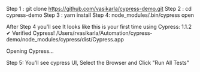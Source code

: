 Step 1 : git clone https://github.com/vasikarla/cypress-demo.git
Step 2 : cd cypress-demo
Step 3 : yarn install
Step 4: node_modules/.bin/cypress open

After Step 4 you'll see 
It looks like this is your first time using Cypress: 1.1.2
 ✔  Verified Cypress! /Users/rvasikarla/Automation/cypress-demo/node_modules/cypress/dist/Cypress.app

Opening Cypress...

Step 5: You'll see cypress UI, Select the Browser and Click "Run All Tests"



